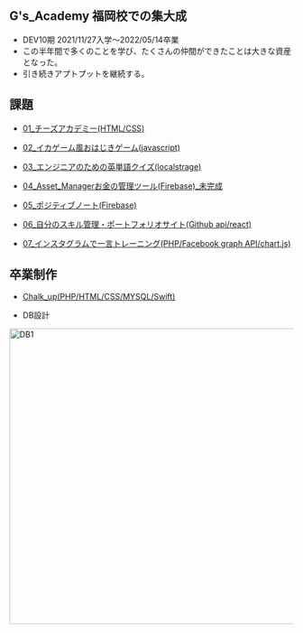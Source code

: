 ## G's_Academy 福岡校での集大成
- DEV10期  2021/11/27入学〜2022/05/14卒業
- この半年間で多くのことを学び、たくさんの仲間ができたことは大きな資産となった。
- 引き続きアプトプットを継続する。

## 課題
- [01_チーズアカデミー(HTML/CSS)](https://github.com/daideguchi/Gs_Academy/tree/main/01_%E8%AA%B2%E9%A1%8C/01_%E3%83%81%E3%83%BC%E3%82%BA%E3%82%A2%E3%82%AB%E3%83%87%E3%83%9F%E3%83%BC_211218)

- [02_イカゲーム風おはじきゲーム(javascript)](https://github.com/daideguchi/Gs_Academy/tree/main/01_%E8%AA%B2%E9%A1%8C/02_%E3%82%A4%E3%82%AB%E3%82%B2%E3%83%BC%E3%83%A0%E9%A2%A8%E3%81%8A%E3%81%AF%E3%81%98%E3%81%8D%E3%82%B2%E3%83%BC%E3%83%A0_211223)  

- [03_エンジニアのための英単語クイズ(localstrage)](https://github.com/daideguchi/Gs_Academy/tree/main/01_%E8%AA%B2%E9%A1%8C/03_%E8%8B%B1%E5%8D%98%E8%AA%9E%E3%82%AF%E3%82%A4%E3%82%BA_211230)   

- [04_Asset_Managerお金の管理ツール(Firebase)_未完成](https://github.com/daideguchi/Gs_Academy/tree/main/01_%E8%AA%B2%E9%A1%8C/04_firebase.work_220113)  

- [05_ポジティブノート(Firebase)](https://github.com/daideguchi/Gs_Academy/tree/main/01_%E8%AA%B2%E9%A1%8C/05_%E3%83%9D%E3%82%B8%E3%83%86%E3%82%A3%E3%83%96%E3%83%8E%E3%83%BC%E3%83%88_220120)  

- [06_自分のスキル管理・ポートフォリオサイト(Github api/react)](https://github.com/daideguchi/Gs_Academy/tree/main/01_%E8%AA%B2%E9%A1%8C/06_react-portfolio-site_220127)  

- [07_インスタグラムで一言トレーニング(PHP/Facebook graph API/chart.js)](https://github.com/daideguchi/Gs_Academy/tree/main/01_%E8%AA%B2%E9%A1%8C/07_php_work_220203)  

## 卒業制作
- [Chalk_up(PHP/HTML/CSS/MYSQL/Swift)](https://github.com/daideguchi/Gs_Academy/tree/main/02_%E5%8D%92%E6%A5%AD%E5%88%B6%E4%BD%9C/01_%E6%8F%90%E5%87%BA%E7%94%A8/01_%E6%9C%80%E7%B5%82)
  
- DB設計

<img width="524" alt="DB1" src="https://user-images.githubusercontent.com/95999068/188459969-cdcb8b38-64af-427e-b662-592d78105033.png">

